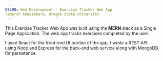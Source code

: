 ```yaml
---
CS290: Web Development - Exercise Tracker Web App
Tamarsh Abeysekera, Oregon State University
---
```


This Exercise Tracker Web App was built using the **MERN** stack as a Single Page Application.
The web app tracks exercises completed by the user.

I used React for the front-end UI portion of the app. 
I wrote a REST API using Node and Express for the back-end web service along with MongoDB for persistence.
